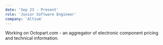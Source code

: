 ```yaml
---
date: 'Sep 23 - Present'
role: 'Junior Software Engineer'
company: 'Altium'
---
```

Working on Octopart.com - an aggregator of electronic component pricing and technical information.
